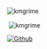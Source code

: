 <h1 align="left"></h1>

<p align="left"> <img src="https://komarev.com/ghpvc/?username=kmgrime&label=Profile%20views&color=lightgrey&style=flat" alt="kmgrime" /></p>

<p>&nbsp;<img align="center" src="https://github-readme-stats.vercel.app/api?username=kmgrime&count_private=true&show_icons=true&theme=monokai&locale=en" alt="kmgrime" /></p>

[![Github](https://img.shields.io/github/followers/kmgrime?label=Follow&style=social)](https://github.com/kmgrime)
